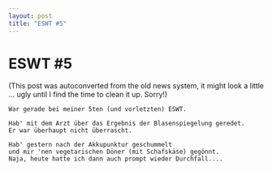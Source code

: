 ```yaml
---
layout: post
title: "ESWT #5"
---
```

<h1>ESWT #5</h1>
(This post was autoconverted from the old news system,
it might look a little ... ugly until I find the time
to clean it up.
Sorry!)

    War gerade bei meiner 5ten (und vorletzten) ESWT.
    
    Hab' mit dem Arzt über das Ergebnis der Blasenspiegelung geredet.
    Er war überhaupt nicht überrascht.
    
    Hab' gestern nach der Akkupunktur geschummelt
    und mir 'nen vegetarischen Döner (mit Schafskäse) gegönnt.
    Naja, heute hatte ich dann auch prompt wieder Durchfall....
    


